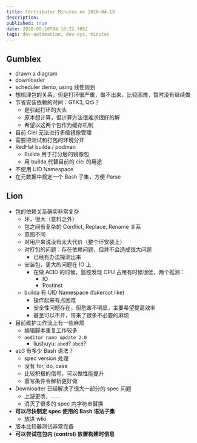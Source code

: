 ```yaml
---
title: Contributor Minutes on 2020-04-19
description: 
published: true
date: 2020-05-10T04:18:22.705Z
tags: dev-automation, dev-sys, minutes
---
```


## Gumblex

- drawn a diagram
- downloader
- scheduler demo, using 线性规划
- 想梳理包的关系，但是打环很严重，做不出来，比较困难，暂时没有继续做
- 节省安装依赖的时间：GTK3, Qt5？
  - 是引起打环的大头
  - 原本想计算，但计算方法很难求很好的解
  - 希望以这两个包作为缓存机制
- 目前 Ciel 无法进行多级镜像管理
- 需要把测试和打包的环境分开
- RedHat builda / podman
  - Builda 用于打分层的镜像包
  - 用 builda 代替目前的 ciel 的用途
- 不使用 UID Namespace
- 在元数据中规定一个 Bash 子集，方便 Parse

## Lion

- 包的依赖关系确实非常复杂
  - 环，很大（意料之外）
  - 包之间有复杂的 Conflict, Replace, Rename 关系
  - 意图不同
  - 对用户来说没有太大代价（整个环安装上）
  - 对打包的问题：存在依赖问题，但并不会造成很大问题
    - 已经有办法探测出来
  - 安装包，更大的问题在 IO 上
    - 在做 ACID 的时候，监控发现 CPU 占用有时候很低，两个推测：
      - IO
      - Postinst
  - builda 有 UID Namespace (fakeroot like)
    - 操作起来有点困难
    - 安全性问题存在，但危害不明显，主要希望提高效率
    - 甚至可以不开，带来了很多不必要的麻烦
- 目前维护工作流上有一些麻烦
  - 编辑脚本重复工作较多
  - `aeditor nano update 2.0`
    - liushuyu: `abed`? `abcd`?
- ab3 有多少 Bash 语法？
  - spec version 处理
  - 没有 for, do, case
  - 比较积极的信号，可以做性能提升
  - 重写条件令解析更好做
- Downloader 已经解决了很大一部分的 spec 问题
  - 上游更改，……
  - 消灭了很多的 spec 内字符串替换
- **可以尽快制定 spec 使用的 Bash 语法子集**
  - 放进 wiki
- 版本比较器测试非常完备
- **可以尝试在包内 (control) 放置构建时信息**
